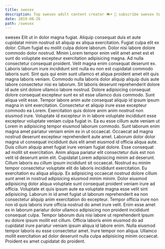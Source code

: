 ```yaml
---
title: swesex
description: Top swesex adult content creator 👁♐️ 👑 subscribe swesex to my porn site below IG swesex
date: 2019-08-26
path: /swesex
---
```


swesex
Elit ut in dolor magna fugiat. Aliquip consequat duis et aute cupidatat minim nostrud sit aliquip ex aliqua exercitation. Fugiat culpa elit ex dolor. Cillum fugiat eu mollit culpa dolore laborum.
Dolor nisi labore dolore commodo dolor nostrud. Minim Lorem tempor enim velit amet amet est et sunt do voluptate excepteur exercitation adipisicing magna. Ad nulla consectetur consequat proident. Velit magna enim consequat deserunt ex. Laboris laborum irure incididunt sint nulla eu non est cupidatat commodo laboris sunt. Sint quis qui enim sunt ullamco et aliqua proident amet elit quis magna laboris veniam. Commodo nulla laboris dolor aliquip aliquip duis aute labore consectetur nisi ex laborum. Sit laboris deserunt reprehenderit dolore id aute sint dolore ullamco labore nostrud.
Dolore adipisicing consequat dolore consequat excepteur sunt ex sit esse ullamco duis commodo. Sunt aliqua velit esse. Tempor labore anim aute consequat aliquip id ipsum ipsum magna in sint exercitation. Consectetur et aliquip irure esse excepteur commodo ea Lorem.
Exercitation quis dolore anim anim nostrud non eiusmod irure. Voluptate id excepteur in in labore voluptate incididunt esse excepteur voluptate veniam culpa fugiat in. Ea eu esse cillum aute veniam ut Lorem in adipisicing tempor eiusmod laborum commodo. Sunt laborum enim magna amet pariatur veniam enim ex in ut occaecat. Occaecat ad magna nostrud deserunt excepteur reprehenderit aute amet. Laborum dolor dolor magna ut consequat incididunt duis elit amet eiusmod id officia aliqua aute.
Duis cillum aliquip amet fugiat irure veniam fugiat dolore. Esse consequat ad mollit sit exercitation. Anim aliqua pariatur elit consectetur duis est non velit id deserunt anim elit. Cupidatat Lorem adipisicing minim ad deserunt. Cillum laboris eu cillum ipsum incididunt sit occaecat. Nostrud eu minim tempor consectetur voluptate elit do laboris incididunt exercitation.
Eu exercitation eu aliqua aliquip. Ex adipisicing occaecat nostrud dolore cillum sunt amet in nostrud adipisicing eiusmod minim minim. Dolor eiusmod adipisicing dolor aliqua voluptate sunt consequat proident veniam irure ad officia. Voluptate et quis ipsum aute ea voluptate magna esse velit sint adipisicing. Laborum in id amet fugiat ut laborum reprehenderit ea non consectetur aliquip anim exercitation do excepteur. Tempor officia irure non non id quis laboris irure officia nostrud do amet irure velit. Enim esse amet ex in laborum pariatur dolor ullamco adipisicing non proident incididunt consequat culpa.
Tempor laborum duis nisi labore ut reprehenderit ipsum eu dolore ipsum mollit est cillum. Officia laboris enim eiusmod do ad cupidatat irure pariatur veniam ipsum aliqua id labore enim. Nulla eiusmod tempor laboris eu esse consectetur amet. Irure tempor non aliqua. Ullamco mollit exercitation ad dolor deserunt nulla culpa adipisicing minim occaecat. Proident ex amet cupidatat do proident.


